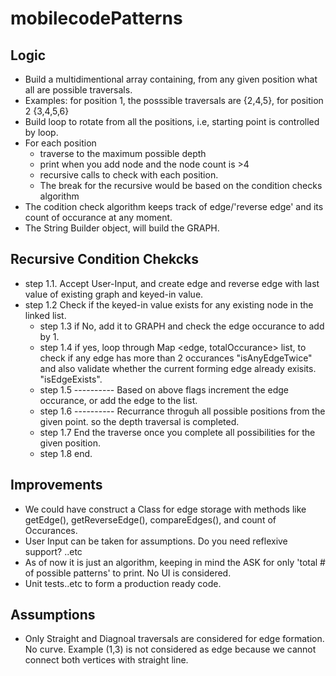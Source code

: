 # mobilecodePatterns

## Logic
- Build a multidimentional array containing, from any given position what all are possible traversals.
- Examples: for position 1, the posssible traversals are {2,4,5}, for position 2 {3,4,5,6}
- Build loop to rotate from all the positions, i.e, starting point is controlled by loop.
- For each position
  - traverse to the maximum possible depth
  - print when you add node and the node count is >4
  - recursive calls to check with each position.
  - The break for the recursive would be based on the condition checks algorithm
- The codition check algorithm keeps track of edge/'reverse edge' and its count of occurance at any moment.
- The String Builder object, will build the GRAPH.

## Recursive Condition Chekcks
- step 1.1. Accept User-Input, and create edge and reverse edge with last value of existing graph and keyed-in value.
- step 1.2 Check if the keyed-in value exists for any existing node in the linked list.
  - step 1.3 if No, add it to GRAPH and check the edge occurance to add by 1. 
  - step 1.4 if yes, loop through Map <edge, totalOccurance> list, to check if any edge has more than 2 occurances "isAnyEdgeTwice" and also validate whether the current forming edge already exisits. "isEdgeExists".
  - step 1.5  ---------- Based on above flags increment the edge occurance, or add the edge to the list.
  - step 1.6  ---------- Recurrance throguh all possible positions from the given point. so the depth traversal is completed.
  - step 1.7 End the traverse once you complete all possibilities for the given position.
  - step 1.8 end.

## Improvements
- We could have construct a Class for edge storage with methods like getEdge(), getReverseEdge(), compareEdges(), and count of Occurances.
- User Input can be taken for assumptions. Do you need reflexive support? ..etc
- As of now it is just an algorithm, keeping in mind the ASK for only 'total # of possible patterns' to print. No UI is considered.
- Unit tests..etc to form a production ready code.

## Assumptions
- Only Straight and Diagnoal traversals are considered for edge formation. No curve. Example (1,3) is not considered as edge because we cannot connect both vertices with straight line.
